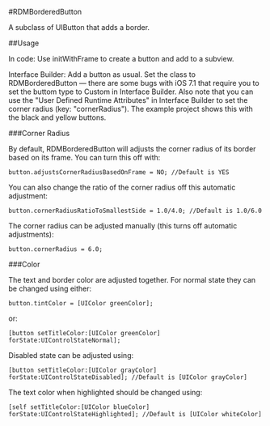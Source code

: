 #RDMBorderedButton

A subclass of UIButton that adds a border.

##Usage

In code: Use initWithFrame to create a button and add to a subview.

Interface Builder: Add a button as usual. Set the class to RDMBorderedButton — there are some bugs with iOS 7.1 that require you to set the buttom type to Custom in Interface Builder. Also note that you can use the "User Defined Runtime Attributes" in Interface Builder to set the corner radius (key: "cornerRadius"). The example project shows this with the black and yellow buttons.

###Corner Radius

By default, RDMBorderedButton will adjusts the corner radius of its border based on its frame. You can turn this off with:

	button.adjustsCornerRadiusBasedOnFrame = NO; //Default is YES
	
You can also change the ratio of the corner radius off this automatic adjustment:

	button.cornerRadiusRatioToSmallestSide = 1.0/4.0; //Default is 1.0/6.0
	
The corner radius can be adjusted manually (this turns off automatic adjustments):

	button.cornerRadius = 6.0;
	
###Color

The text and border color are adjusted together. For normal state they can be changed using either:

	button.tintColor = [UIColor greenColor];
	
or:

	[button setTitleColor:[UIColor greenColor] forState:UIControlStateNormal]; 

Disabled state can be adjusted using:

	[button setTitleColor:[UIColor grayColor] forState:UIControlStateDisabled]; //Default is [UIColor grayColor]
	
The text color when highlighted should be changed using:

	[self setTitleColor:[UIColor blueColor] forState:UIControlStateHighlighted]; //Default is [UIColor whiteColor]